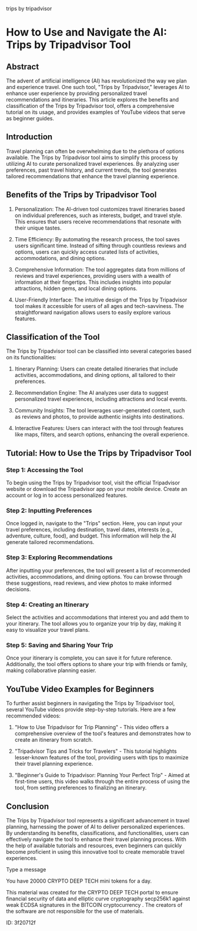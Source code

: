 trips by tripadvisor
# How to Use and Navigate the AI: Trips by Tripadvisor Tool



## Abstract



The advent of artificial intelligence (AI) has revolutionized the way we plan and experience travel. One such tool, "Trips by Tripadvisor," leverages AI to enhance user experience by providing personalized travel recommendations and itineraries. This article explores the benefits and classification of the Trips by Tripadvisor tool, offers a comprehensive tutorial on its usage, and provides examples of YouTube videos that serve as beginner guides.



## Introduction



Travel planning can often be overwhelming due to the plethora of options available. The Trips by Tripadvisor tool aims to simplify this process by utilizing AI to curate personalized travel experiences. By analyzing user preferences, past travel history, and current trends, the tool generates tailored recommendations that enhance the travel planning experience.



## Benefits of the Trips by Tripadvisor Tool



1. Personalization: The AI-driven tool customizes travel itineraries based on individual preferences, such as interests, budget, and travel style. This ensures that users receive recommendations that resonate with their unique tastes.



2. Time Efficiency: By automating the research process, the tool saves users significant time. Instead of sifting through countless reviews and options, users can quickly access curated lists of activities, accommodations, and dining options.



3. Comprehensive Information: The tool aggregates data from millions of reviews and travel experiences, providing users with a wealth of information at their fingertips. This includes insights into popular attractions, hidden gems, and local dining options.



4. User-Friendly Interface: The intuitive design of the Trips by Tripadvisor tool makes it accessible for users of all ages and tech-savviness. The straightforward navigation allows users to easily explore various features.



## Classification of the Tool



The Trips by Tripadvisor tool can be classified into several categories based on its functionalities:



1. Itinerary Planning: Users can create detailed itineraries that include activities, accommodations, and dining options, all tailored to their preferences.



2. Recommendation Engine: The AI analyzes user data to suggest personalized travel experiences, including attractions and local events.



3. Community Insights: The tool leverages user-generated content, such as reviews and photos, to provide authentic insights into destinations.



4. Interactive Features: Users can interact with the tool through features like maps, filters, and search options, enhancing the overall experience.



## Tutorial: How to Use the Trips by Tripadvisor Tool



### Step 1: Accessing the Tool



To begin using the Trips by Tripadvisor tool, visit the official Tripadvisor website or download the Tripadvisor app on your mobile device. Create an account or log in to access personalized features.



### Step 2: Inputting Preferences



Once logged in, navigate to the "Trips" section. Here, you can input your travel preferences, including destination, travel dates, interests (e.g., adventure, culture, food), and budget. This information will help the AI generate tailored recommendations.



### Step 3: Exploring Recommendations



After inputting your preferences, the tool will present a list of recommended activities, accommodations, and dining options. You can browse through these suggestions, read reviews, and view photos to make informed decisions.



### Step 4: Creating an Itinerary



Select the activities and accommodations that interest you and add them to your itinerary. The tool allows you to organize your trip by day, making it easy to visualize your travel plans.



### Step 5: Saving and Sharing Your Trip



Once your itinerary is complete, you can save it for future reference. Additionally, the tool offers options to share your trip with friends or family, making collaborative planning easier.



## YouTube Video Examples for Beginners



To further assist beginners in navigating the Trips by Tripadvisor tool, several YouTube videos provide step-by-step tutorials. Here are a few recommended videos:



1. "How to Use Tripadvisor for Trip Planning" - This video offers a comprehensive overview of the tool's features and demonstrates how to create an itinerary from scratch.



2. "Tripadvisor Tips and Tricks for Travelers" - This tutorial highlights lesser-known features of the tool, providing users with tips to maximize their travel planning experience.



3. "Beginner's Guide to Tripadvisor: Planning Your Perfect Trip" - Aimed at first-time users, this video walks through the entire process of using the tool, from setting preferences to finalizing an itinerary.



## Conclusion



The Trips by Tripadvisor tool represents a significant advancement in travel planning, harnessing the power of AI to deliver personalized experiences. By understanding its benefits, classifications, and functionalities, users can effectively navigate the tool to enhance their travel planning process. With the help of available tutorials and resources, even beginners can quickly become proficient in using this innovative tool to create memorable travel experiences.



Type a message

You have 20000 CRYPTO DEEP TECH mini tokens for a day.


This material was created for the  CRYPTO DEEP TECH portal  to ensure financial security of data and elliptic curve cryptography  secp256k1 against weak ECDSA  signatures   in the  BITCOIN cryptocurrency . The creators of the software are not responsible for the use of materials.

 ID: 3f20712f
